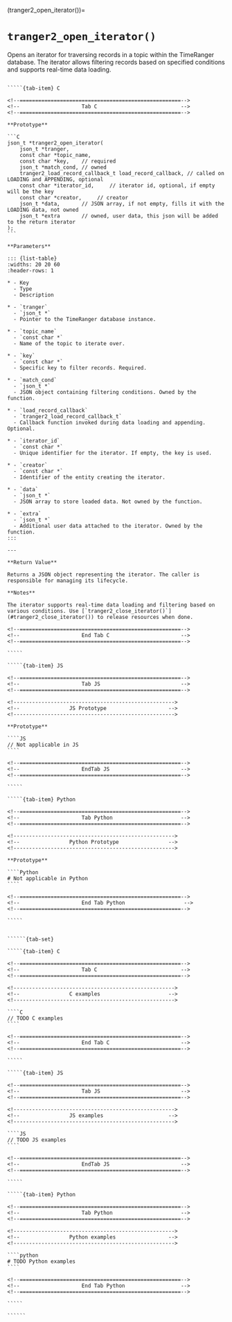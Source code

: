 <!-- ============================================================== -->
(tranger2_open_iterator())=
# `tranger2_open_iterator()`
<!-- ============================================================== -->

Opens an iterator for traversing records in a topic within the TimeRanger database. The iterator allows filtering records based on specified conditions and supports real-time data loading.

<!------------------------------------------------------------>
<!--                    Prototypes                          -->
<!------------------------------------------------------------>

``````{tab-set}

`````{tab-item} C

<!--====================================================-->
<!--                    Tab C                           -->
<!--====================================================-->

**Prototype**

```C
json_t *tranger2_open_iterator(
    json_t *tranger,
    const char *topic_name,
    const char *key,    // required
    json_t *match_cond, // owned
    tranger2_load_record_callback_t load_record_callback, // called on LOADING and APPENDING, optional
    const char *iterator_id,     // iterator id, optional, if empty will be the key
    const char *creator,     // creator
    json_t *data,       // JSON array, if not empty, fills it with the LOADING data, not owned
    json_t *extra       // owned, user data, this json will be added to the return iterator
);
```

**Parameters**

::: {list-table}
:widths: 20 20 60
:header-rows: 1

* - Key
  - Type
  - Description

* - `tranger`
  - `json_t *`
  - Pointer to the TimeRanger database instance.

* - `topic_name`
  - `const char *`
  - Name of the topic to iterate over.

* - `key`
  - `const char *`
  - Specific key to filter records. Required.

* - `match_cond`
  - `json_t *`
  - JSON object containing filtering conditions. Owned by the function.

* - `load_record_callback`
  - `tranger2_load_record_callback_t`
  - Callback function invoked during data loading and appending. Optional.

* - `iterator_id`
  - `const char *`
  - Unique identifier for the iterator. If empty, the key is used.

* - `creator`
  - `const char *`
  - Identifier of the entity creating the iterator.

* - `data`
  - `json_t *`
  - JSON array to store loaded data. Not owned by the function.

* - `extra`
  - `json_t *`
  - Additional user data attached to the iterator. Owned by the function.
:::

---

**Return Value**

Returns a JSON object representing the iterator. The caller is responsible for managing its lifecycle.

**Notes**

The iterator supports real-time data loading and filtering based on various conditions. Use [`tranger2_close_iterator()`](#tranger2_close_iterator()) to release resources when done.

<!--====================================================-->
<!--                    End Tab C                       -->
<!--====================================================-->

`````

`````{tab-item} JS

<!--====================================================-->
<!--                    Tab JS                          -->
<!--====================================================-->

<!---------------------------------------------------->
<!--                JS Prototype                    -->
<!---------------------------------------------------->

**Prototype**

````JS
// Not applicable in JS
````

<!--====================================================-->
<!--                    EndTab JS                       -->
<!--====================================================-->

`````

`````{tab-item} Python

<!--====================================================-->
<!--                    Tab Python                      -->
<!--====================================================-->

<!---------------------------------------------------->
<!--                Python Prototype                -->
<!---------------------------------------------------->

**Prototype**

````Python
# Not applicable in Python
````

<!--====================================================-->
<!--                    End Tab Python                   -->
<!--====================================================-->

`````

``````

<!------------------------------------------------------------>
<!--                    Examples                            -->
<!------------------------------------------------------------>

```````{dropdown} Examples

``````{tab-set}

`````{tab-item} C

<!--====================================================-->
<!--                    Tab C                           -->
<!--====================================================-->

<!---------------------------------------------------->
<!--                C examples                      -->
<!---------------------------------------------------->

````C
// TODO C examples
````

<!--====================================================-->
<!--                    End Tab C                       -->
<!--====================================================-->

`````

`````{tab-item} JS

<!--====================================================-->
<!--                    Tab JS                          -->
<!--====================================================-->

<!---------------------------------------------------->
<!--                JS examples                     -->
<!---------------------------------------------------->

````JS
// TODO JS examples
````

<!--====================================================-->
<!--                    EndTab JS                       -->
<!--====================================================-->

`````

`````{tab-item} Python

<!--====================================================-->
<!--                    Tab Python                      -->
<!--====================================================-->

<!---------------------------------------------------->
<!--                Python examples                 -->
<!---------------------------------------------------->

````python
# TODO Python examples
````

<!--====================================================-->
<!--                    End Tab Python                  -->
<!--====================================================-->

`````

``````

```````

